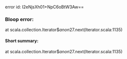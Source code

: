 error id: I2eNjsXh01+NpC6oBtW3Aw==
### Bloop error:

at scala.collection.Iterator$$anon$27.next(Iterator.scala:1135)
#### Short summary: 

at scala.collection.Iterator$$anon$27.next(Iterator.scala:1135)